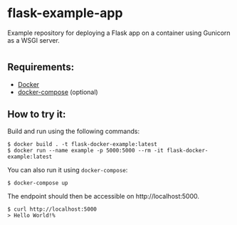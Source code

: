 # flask-example-app
Example repository for deploying a Flask app on a container using Gunicorn as a WSGI server.
#

## Requirements:
- [Docker](https://docs.docker.com/get-docker/)
- [docker-compose](https://docs.docker.com/compose/install/) (optional)

## How to try it:
Build and run using the following commands:

```
$ docker build . -t flask-docker-example:latest
$ docker run --name example -p 5000:5000 --rm -it flask-docker-example:latest
```

You can also run it using `docker-compose`:

```
$ docker-compose up
```

The endpoint should then be accessible on http://localhost:5000.

```
$ curl http://localhost:5000 
> Hello World!%
```
